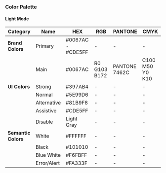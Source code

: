 ### Color Palette

#### Light Mode

| Category            | Name        | HEX               | RGB          | PANTONE       | CMYK            |
| ------------------- | ----------- | ----------------- | ------------ | ------------- | --------------- |
| **Brand Colors**    | Primary     | #0067AC - #CDE5FF | -            | -             | -               |
|                     | Main        | #0067AC           | R0 G103 B172 | PANTONE 7462C | C100 M50 Y0 K10 |
| **UI Colors**       | Strong      | #397AB4           | -            | -             | -               |
|                     | Normal      | #5E99D6           | -            | -             | -               |
|                     | Alternative | #81B9F8           | -            | -             | -               |
|                     | Assistive   | #CDE5FF           | -            | -             | -               |
|                     | Disable     | Light Gray        | -            | -             | -               |
| **Semantic Colors** | White       | #FFFFFF           | -            | -             | -               |
|                     | Black       | #101010           | -            | -             | -               |
|                     | Blue White  | #F6FBFF           | -            | -             | -               |
|                     | Error/Alert | #FA333F           | -            | -             | -               |
